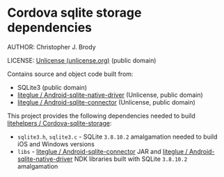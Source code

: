 # Cordova sqlite storage dependencies

AUTHOR: Christopher J. Brody

LICENSE: [Unlicense (unlicense.org)](http://unlicense.org/) (public domain)

Contains source and object code built from:
- SQLite3 (public domain)
- [liteglue / Android-sqlite-native-driver](https://github.com/liteglue/Android-sqlite-native-driver) (Unlicense, public domain)
- [liteglue / Android-sqlite-connector](https://github.com/liteglue/Android-sqlite-connector) (Unlicense, public domain)

This project provides the following dependencies needed to build [litehelpers / Cordova-sqlite-storage](https://github.com/litehelpers/Cordova-sqlite-storage):
- `sqlite3.h`, `sqlite3.c` - SQLite `3.8.10.2` amalgamation needed to build iOS and Windows versions
- `libs` - [liteglue / Android-sqlite-connector](https://github.com/liteglue/Android-sqlite-connector) JAR and [liteglue / Android-sqlite-native-driver](https://github.com/liteglue/Android-sqlite-native-driver) NDK libraries built with SQLite `3.8.10.2` amalgamation
